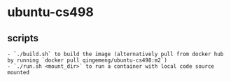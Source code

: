 # ubuntu-cs498

## scripts
	- `./build.sh` to build the image (alternatively pull from docker hub by running `docker pull qingemeng/ubuntu-cs498:m2`)
	- `./run.sh <mount_dir>` to run a container with local code source mounted
